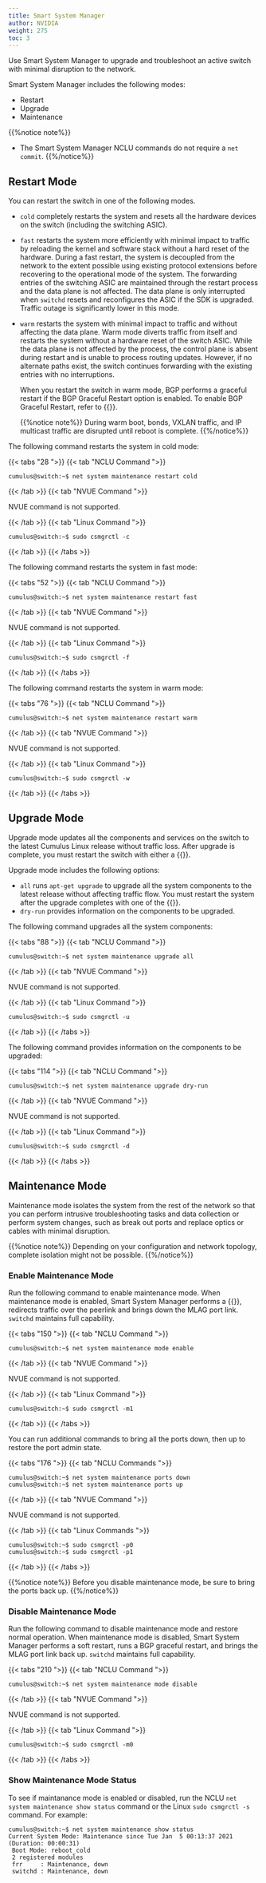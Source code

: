 ```yaml
---
title: Smart System Manager
author: NVIDIA
weight: 275
toc: 3
---
```

Use Smart System Manager to upgrade and troubleshoot an active switch with minimal disruption to the network.

Smart System Manager includes the following modes:
- Restart
- Upgrade
- Maintenance

{{%notice note%}}
- The Smart System Manager NCLU commands do not require a `net commit`.
{{%/notice%}}

## Restart Mode

You can restart the switch in one of the following modes.

- `cold` completely restarts the system and resets all the hardware devices on the switch (including the switching ASIC).
- `fast` restarts the system more efficiently with minimal impact to traffic by reloading the kernel and software stack without a hard reset of the hardware. During a fast restart, the system is decoupled from the network to the extent possible using existing protocol extensions before recovering to the operational mode of the system. The forwarding entries of the switching ASIC are maintained through the restart process and the data plane is not affected. The data plane is only interrupted when `switchd` resets and reconfigures the ASIC if the SDK is upgraded. Traffic outage is significantly lower in this mode.
- `warm` restarts the system with minimal impact to traffic and without affecting the data plane. Warm mode diverts traffic from itself and restarts the system without a hardware reset of the switch ASIC. While the data plane is not affected by the process, the control plane is absent during restart and is unable to process routing updates. However, if no alternate paths exist, the switch continues forwarding with the existing entries with no interruptions.

   When you restart the switch in warm mode, BGP performs a graceful restart if the BGP Graceful Restart option is enabled. To enable BGP Graceful Restart, refer to {{<link url="Optional-BGP-Configuration/#graceful-bgp-restart" text="Optional BGP Configuration">}}.

   {{%notice note%}}
   During warm boot, bonds, VXLAN traffic, and IP multicast traffic are disrupted until reboot is complete.
   {{%/notice%}}

The following command restarts the system in cold mode:

{{< tabs "28 ">}}
{{< tab "NCLU Command ">}}

```
cumulus@switch:~$ net system maintenance restart cold
```

{{< /tab >}}
{{< tab "NVUE Command ">}}

NVUE command is not supported.

{{< /tab >}}
{{< tab "Linux Command ">}}

```
cumulus@switch:~$ sudo csmgrctl -c
```

{{< /tab >}}
{{< /tabs >}}

The following command restarts the system in fast mode:

{{< tabs "52 ">}}
{{< tab "NCLU Command ">}}

```
cumulus@switch:~$ net system maintenance restart fast
```

{{< /tab >}}
{{< tab "NVUE Command ">}}

NVUE command is not supported.

{{< /tab >}}
{{< tab "Linux Command ">}}

```
cumulus@switch:~$ sudo csmgrctl -f
```

{{< /tab >}}
{{< /tabs >}}

The following command restarts the system in warm mode:

{{< tabs "76 ">}}
{{< tab "NCLU Command ">}}

```
cumulus@switch:~$ net system maintenance restart warm
```

{{< /tab >}}
{{< tab "NVUE Command ">}}

NVUE command is not supported.

{{< /tab >}}
{{< tab "Linux Command ">}}

```
cumulus@switch:~$ sudo csmgrctl -w
```

{{< /tab >}}
{{< /tabs >}}

## Upgrade Mode

Upgrade mode updates all the components and services on the switch to the latest Cumulus Linux release without traffic loss. After upgrade is complete, you must restart the switch with either a {{<link url="#restart-mode" text="cold or fast restart">}}.

Upgrade mode includes the following options:
- `all` runs `apt-get upgrade` to upgrade all the system components to the latest release without affecting traffic flow. You must restart the system after the upgrade completes with one of the {{<link url="#restart-mode" text="restart modes">}}.
- `dry-run` provides information on the components to be upgraded.

The following command upgrades all the system components:

{{< tabs "88 ">}}
{{< tab "NCLU Command ">}}

```
cumulus@switch:~$ net system maintenance upgrade all
```

{{< /tab >}}
{{< tab "NVUE Command ">}}

NVUE command is not supported.

{{< /tab >}}
{{< tab "Linux Command ">}}

```
cumulus@switch:~$ sudo csmgrctl -u
```

{{< /tab >}}
{{< /tabs >}}

The following command provides information on the components to be upgraded:

{{< tabs "114 ">}}
{{< tab "NCLU Command ">}}

```
cumulus@switch:~$ net system maintenance upgrade dry-run
```

{{< /tab >}}
{{< tab "NVUE Command ">}}

NVUE command is not supported.

{{< /tab >}}
{{< tab "Linux Command ">}}

```
cumulus@switch:~$ sudo csmgrctl -d
```

{{< /tab >}}
{{< /tabs >}}

## Maintenance Mode

Maintenance mode isolates the system from the rest of the network so that you can perform intrusive troubleshooting tasks and data collection or perform system changes, such as break out ports and replace optics or cables with minimal disruption.

{{%notice note%}}
Depending on your configuration and network topology, complete isolation might not be possible.
{{%/notice%}}

### Enable Maintenance Mode

Run the following command to enable maintenance mode. When maintenance mode is enabled, Smart System Manager performs a {{<link url="Optional-BGP-Configuration/#graceful-bgp-shutdown" text="graceful BGP shutdown">}}, redirects traffic over the peerlink and brings down the MLAG port link. `switchd` maintains full capability.

{{< tabs "150 ">}}
{{< tab "NCLU Command ">}}

```
cumulus@switch:~$ net system maintenance mode enable
```

{{< /tab >}}
{{< tab "NVUE Command ">}}

NVUE command is not supported.

{{< /tab >}}
{{< tab "Linux Command ">}}

```
cumulus@switch:~$ sudo csmgrctl -m1
```

{{< /tab >}}
{{< /tabs >}}

You can run additional commands to bring all the ports down, then up to restore the port admin state.

{{< tabs "176 ">}}
{{< tab "NCLU Commands ">}}

```
cumulus@switch:~$ net system maintenance ports down
cumulus@switch:~$ net system maintenance ports up
```

{{< /tab >}}
{{< tab "NVUE Command ">}}

NVUE command is not supported.

{{< /tab >}}
{{< tab "Linux Commands ">}}

```
cumulus@switch:~$ sudo csmgrctl -p0
cumulus@switch:~$ sudo csmgrctl -p1
```

{{< /tab >}}
{{< /tabs >}}

{{%notice note%}}
Before you disable maintenance mode, be sure to bring the ports back up.
{{%/notice%}}

### Disable Maintenance Mode

Run the following command to disable maintenance mode and restore normal operation. When maintenance mode is disabled, Smart System Manager performs a soft restart, runs a BGP graceful restart, and brings the MLAG port link back up. `switchd` maintains full capability.

{{< tabs "210 ">}}
{{< tab "NCLU Command ">}}

```
cumulus@switch:~$ net system maintenance mode disable
```

{{< /tab >}}
{{< tab "NVUE Command ">}}

NVUE command is not supported.

{{< /tab >}}
{{< tab "Linux Command ">}}

```
cumulus@switch:~$ sudo csmgrctl -m0
```

{{< /tab >}}
{{< /tabs >}}

### Show Maintenance Mode Status

To see if maintanance mode is enabled or disabled, run the NCLU `net system maintenance show status` command or the Linux `sudo csmgrctl -s` command. For example:

```
cumulus@switch:~$ net system maintenance show status
Current System Mode: Maintenance since Tue Jan  5 00:13:37 2021 (Duration: 00:00:31)
 Boot Mode: reboot_cold  
 2 registered modules
 frr     : Maintenance, down
 switchd : Maintenance, down 
```

